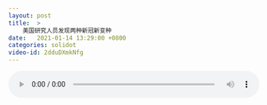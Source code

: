 ```yaml
---
layout: post
title:  >
    美国研究人员发现两种新冠新变种
date:   2021-01-14 13:29:00 +0800
categories: solidot
video-id: 2dduDXmkNfg
---
```


<audio src="/assets/7573204b2d70ba77e85f5e9847dd2786.mp3" style="width: 100%;" controls></audio>

